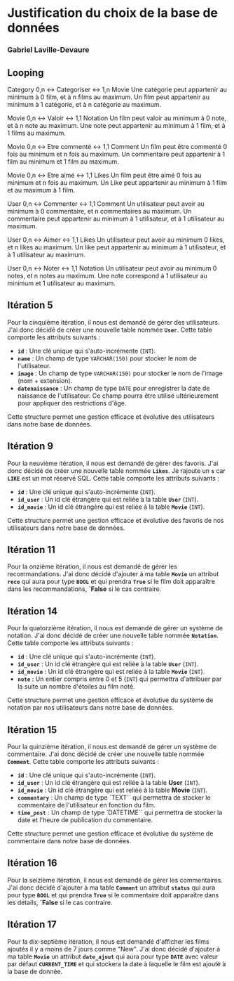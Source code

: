 # Justification du choix de la base de données

### Gabriel Laville-Devaure

## Looping

Category 0,n <-> Categoriser <-> 1,n Movie
Une catégorie peut appartenir au minimum à 0 film, et à n films au maximum.
Un film peut appartenir au minimum à 1 catégorie, et à n catégorie au maximum.

Movie 0,n <-> Valoir <-> 1,1 Notation
Un film peut valoir au minimum à 0 note, et à n note au maximum.
Une note peut appartenir au minimum à 1 film, et à 1 films au maximum.

Movie 0,n <-> Etre commenté <-> 1,1 Comment
Un film peut être commenté 0 fois au minimum et n fois au maximum.
Un commentaire peut appartenir à 1 film au minimum et 1 film au maximum.

Movie 0,n <-> Etre aimé <-> 1,1 Likes
Un film peut être aimé 0 fois au minimum et n fois au maximum.
Un Like peut appartenir au minimum à 1 film et au maximum à 1 film.

User 0,n <-> Commenter <-> 1,1 Comment
Un utilisateur peut avoir au minimum à 0 commentaire, et n commentaires au maximum.
Un commentaire peut appartenir au minimum à 1 utilisateur, et à 1 utilisateur au maximum.

User 0,n <-> Aimer <-> 1,1 Likes
Un utilisateur peut avoir au minimum 0 likes, et n likes au maximum.
Un like peut appartenir au minimum à 1 utilisateur, et à 1 utilisateur au maximum.

User 0,n <-> Noter <-> 1,1 Notation
Un utilisateur peut avoir au minimum 0 notes, et n notes au maximum.
Une note correspond à 1 utilisateur au minimum et 1 utilisateur au maximum.

## Itération 5

Pour la cinquième itération, il nous est demandé de gérer des utilisateurs. J'ai donc décidé de créer une nouvelle table nommée **`User`**. Cette table comporte les attributs suivants :

- **`id`** : Une clé unique qui s'auto-incrémente (`INT`).
- **`name`** : Un champ de type `VARCHAR(150)` pour stocker le nom de l'utilisateur.
- **`image`** : Un champ de type `VARCHAR(150)` pour stocker le nom de l'image (nom + extension).
- **`datenaissance`** : Un champ de type `DATE` pour enregistrer la date de naissance de l'utilisateur. Ce champ pourra être utilisé ultérieurement pour appliquer des restrictions d'âge.

Cette structure permet une gestion efficace et évolutive des utilisateurs dans notre base de données.

## Itération 9

Pour la neuvième itération, il nous est demandé de gérer des favoris. J'ai donc décidé de créer une nouvelle table nommée **`Likes`**. Je rajoute un **`s`** car **`LIKE`** est un mot réservé SQL. Cette table comporte les attributs suivants :

- **`id`** : Une clé unique qui s'auto-incrémente (`INT`).
- **`id_user`** : Un id clé étrangère qui est reliée à la table **`User`** (`INT`).
- **`id_movie`** : Un id clé étrangère qui est reliée à la table **`Movie`** (`INT`).

Cette structure permet une gestion efficace et évolutive des favoris de nos utilisateurs dans notre base de données.

## Itération 11

Pour la onzième itération, il nous est demandé de gérer les recommandations. J'ai donc décidé d'ajouter à ma table **`Movie`** un attribut **`reco`** qui aura pour type **`BOOL`** et qui prendra **`True`** si le film doit apparaître dans les recommandations, **`False** si le cas contraire.

## Itération 14

Pour la quatorzième itération, il nous est demandé de gérer un système de notation. J'ai donc décidé de créer une nouvelle table nommée **`Notation`**. Cette table comporte les attributs suivants :

- **`id`** : Une clé unique qui s'auto-incrémente (`INT`).
- **`id_user`** : Un id clé étrangère qui est reliée à la table **`User`** (`INT`).
- **`id_movie`** : Un id clé étrangère qui est reliée à la table **`Movie`** (`INT`).
- **`note`** : Un entier compris entre 0 et 5 (`INT`) qui permettra d'attribuer par la suite un nombre d'étoiles au film noté.

Cette structure permet une gestion efficace et évolutive du système de notation par nos utilisateurs dans notre base de données.

## Itération 15

Pour la quinzième itération, il nous est demandé de gérer un système de commentaire. J'ai donc décidé de créer une nouvelle table nommée **`Comment`**. Cette table comporte les attributs suivants :

- **`id`** : Une clé unique qui s'auto-incrémente (`INT`).
- **`id_user`** : Un id clé étrangère qui est reliée à la table **User** (`INT`).
- **`id_movie`** : Un id clé étrangère qui est reliée à la table **Movie** (`INT`).
- **`commentary`** : Un champ de type `TEXT`` qui permettra de stocker le commentaire de l'utilisateur en fonction du film.
- **`time_post`** : Un champ de type `DATETIME`` qui permettra de stocker la date et l'heure de publication du commentaire.

Cette structure permet une gestion efficace et évolutive du système de commentaire dans notre base de données.

## Itération 16

Pour la seizième itération, il nous est demandé de gérer les commentaires. J'ai donc décidé d'ajouter à ma table **`Comment`** un attribut **`status`** qui aura pour type **`BOOL`** et qui prendra **`True`** si le commentaire doit apparaître dans les détails, **`False** si le cas contraire.

## Itération 17

Pour la dix-septième itération, il nous est demandé d'afficher les films ajoutés il y a moins de 7 jours comme "New". J'ai donc décidé d'ajouter à ma table **`Movie`** un attribut **`date_ajout`** qui aura pour type **`DATE`** avec valeur par défaut **`CURRENT_TIME`** et qui stockera la date à laquelle le film est ajouté à la base de donnée.
